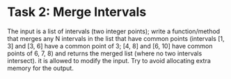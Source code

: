 # Task 2: Merge Intervals
The input is a list of intervals (two integer points); write a function/method that merges any N intervals in the list that have common points (intervals [1, 3] and [3, 6] have a common point of 3; [4, 8] and [6, 10] have common points of 6, 7, 8) and returns the merged list (where no two intervals intersect). it is allowed to modify the input. Try to avoid allocating extra memory for the output.